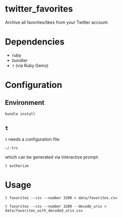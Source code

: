 # twitter_favorites

Archive all favorites/likes from your Twitter account.

# Dependencies

* ruby
* bundler
* `t` (via Ruby Gems)

# Configuration

## Environment

```
bundle install
```

## `t`

`t` needs a configuration file:

```
~/.trc
```

which can be generated via interactive prompt:

```
t authorize
```



# Usage

```
t favorites --csv --number 3200 > data/favorites.csv
```

```
t favorites --csv --number 3200 --decode_uris > data/favorites_with_decoded_uris.csv
```
